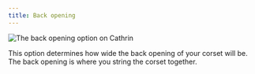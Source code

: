 ```yaml
---
title: Back opening
---
```


![The back opening option on Cathrin](./backopening.svg)

This option determines how wide the back opening of your corset will be. The back opening is where you string the corset together.